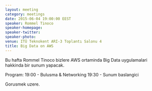 ```yaml
---
layout: meeting
category: meetings
date: 2015-06-04 19:00:00 EEST
speaker: Rommel Tinoco
speaker-homepage: 
speaker-twitter: 
speaker-photo: 
venue: ITÜ Teknokent ARI-3 Toplantı Salonu 4
title: Big Data on AWS
---
```


Bu hafta Rommel Tinoco bizlere AWS ortaminda Big Data uygulamalari hakkinda bir sunum yapacak.

Program:
19:00 - Bulusma & Networking
19:30 - Sunum baslangici

Gorusmek uzere.
